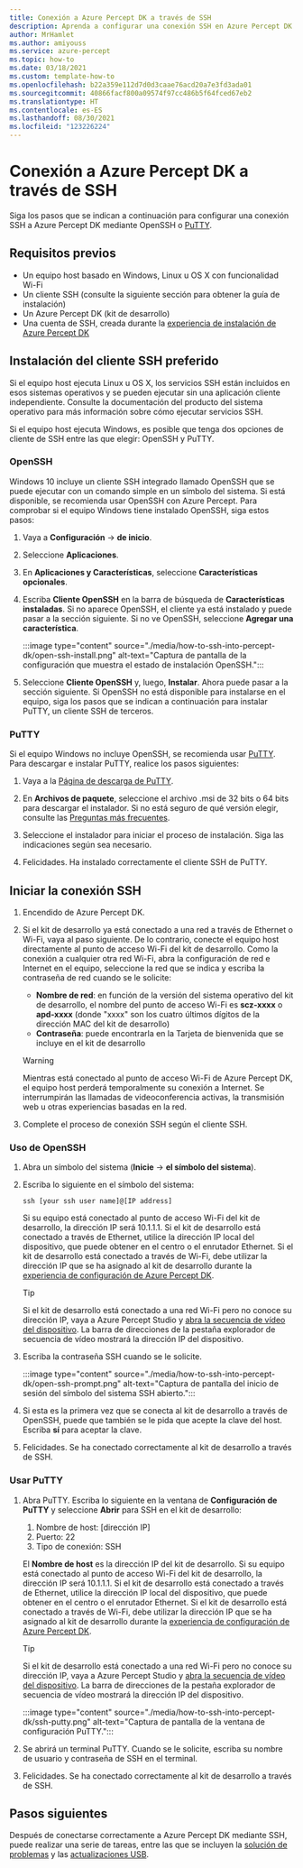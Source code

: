 ```yaml
---
title: Conexión a Azure Percept DK a través de SSH
description: Aprenda a configurar una conexión SSH en Azure Percept DK con PuTTY
author: MrHamlet
ms.author: amiyouss
ms.service: azure-percept
ms.topic: how-to
ms.date: 03/18/2021
ms.custom: template-how-to
ms.openlocfilehash: b22a359e112d7d0d3caae76acd20a7e3fd3ada01
ms.sourcegitcommit: 40866facf800a09574f97cc486b5f64fced67eb2
ms.translationtype: HT
ms.contentlocale: es-ES
ms.lasthandoff: 08/30/2021
ms.locfileid: "123226224"
---
```

# <a name="connect-to-azure-percept-dk-over-ssh"></a>Conexión a Azure Percept DK a través de SSH

Siga los pasos que se indican a continuación para configurar una conexión SSH a Azure Percept DK mediante OpenSSH o [PuTTY](https://www.chiark.greenend.org.uk/~sgtatham/putty/latest.html).

## <a name="prerequisites"></a>Requisitos previos

- Un equipo host basado en Windows, Linux u OS X con funcionalidad Wi-Fi
- Un cliente SSH (consulte la siguiente sección para obtener la guía de instalación)
- Un Azure Percept DK (kit de desarrollo)
- Una cuenta de SSH, creada durante la [experiencia de instalación de Azure Percept DK](./quickstart-percept-dk-set-up.md)

## <a name="install-your-preferred-ssh-client"></a>Instalación del cliente SSH preferido

Si el equipo host ejecuta Linux u OS X, los servicios SSH están incluidos en esos sistemas operativos y se pueden ejecutar sin una aplicación cliente independiente. Consulte la documentación del producto del sistema operativo para más información sobre cómo ejecutar servicios SSH.

Si el equipo host ejecuta Windows, es posible que tenga dos opciones de cliente de SSH entre las que elegir: OpenSSH y PuTTY.

### <a name="openssh"></a>OpenSSH

Windows 10 incluye un cliente SSH integrado llamado OpenSSH que se puede ejecutar con un comando simple en un símbolo del sistema. Si está disponible, se recomienda usar OpenSSH con Azure Percept. Para comprobar si el equipo Windows tiene instalado OpenSSH, siga estos pasos:

1. Vaya a **Configuración** -> **de inicio**.

1. Seleccione **Aplicaciones**.

1. En **Aplicaciones y Características**, seleccione **Características opcionales**.

1. Escriba **Cliente OpenSSH** en la barra de búsqueda de **Características instaladas**. Si no aparece OpenSSH, el cliente ya está instalado y puede pasar a la sección siguiente. Si no ve OpenSSH, seleccione **Agregar una característica**.

    :::image type="content" source="./media/how-to-ssh-into-percept-dk/open-ssh-install.png" alt-text="Captura de pantalla de la configuración que muestra el estado de instalación OpenSSH.":::

1. Seleccione **Cliente OpenSSH** y, luego, **Instalar**. Ahora puede pasar a la sección siguiente. Si OpenSSH no está disponible para instalarse en el equipo, siga los pasos que se indican a continuación para instalar PuTTY, un cliente SSH de terceros.

### <a name="putty"></a>PuTTY

Si el equipo Windows no incluye OpenSSH, se recomienda usar [PuTTY](https://www.chiark.greenend.org.uk/~sgtatham/putty/latest.html). Para descargar e instalar PuTTY, realice los pasos siguientes:

1. Vaya a la [Página de descarga de PuTTY](https://www.chiark.greenend.org.uk/~sgtatham/putty/latest.html).

1. En **Archivos de paquete**, seleccione el archivo .msi de 32 bits o 64 bits para descargar el instalador. Si no está seguro de qué versión elegir, consulte las [Preguntas más frecuentes](https://www.chiark.greenend.org.uk/~sgtatham/putty/faq.html#faq-32bit-64bit).

1. Seleccione el instalador para iniciar el proceso de instalación. Siga las indicaciones según sea necesario.

1. Felicidades. Ha instalado correctamente el cliente SSH de PuTTY.

## <a name="initiate-the-ssh-connection"></a>Iniciar la conexión SSH

1. Encendido de Azure Percept DK.

1. Si el kit de desarrollo ya está conectado a una red a través de Ethernet o Wi-Fi, vaya al paso siguiente. De lo contrario, conecte el equipo host directamente al punto de acceso Wi-Fi del kit de desarrollo. Como la conexión a cualquier otra red Wi-Fi, abra la configuración de red e Internet en el equipo, seleccione la red que se indica y escriba la contraseña de red cuando se le solicite:

    - **Nombre de red**: en función de la versión del sistema operativo del kit de desarrollo, el nombre del punto de acceso Wi-Fi es **scz-xxxx** o **apd-xxxx** (donde "xxxx" son los cuatro últimos dígitos de la dirección MAC del kit de desarrollo)
    - **Contraseña**: puede encontrarla en la Tarjeta de bienvenida que se incluye en el kit de desarrollo

    > [!WARNING]
    > Mientras está conectado al punto de acceso Wi-Fi de Azure Percept DK, el equipo host perderá temporalmente su conexión a Internet. Se interrumpirán las llamadas de videoconferencia activas, la transmisión web u otras experiencias basadas en la red.

1. Complete el proceso de conexión SSH según el cliente SSH.

### <a name="using-openssh"></a>Uso de OpenSSH

1. Abra un símbolo del sistema (**Inicie** -> **el símbolo del sistema**).

1. Escriba lo siguiente en el símbolo del sistema:

    ```console
    ssh [your ssh user name]@[IP address]
    ```

    Si su equipo está conectado al punto de acceso Wi-Fi del kit de desarrollo, la dirección IP será 10.1.1.1. Si el kit de desarrollo está conectado a través de Ethernet, utilice la dirección IP local del dispositivo, que puede obtener en el centro o el enrutador Ethernet. Si el kit de desarrollo está conectado a través de Wi-Fi, debe utilizar la dirección IP que se ha asignado al kit de desarrollo durante la [experiencia de configuración de Azure Percept DK](./quickstart-percept-dk-set-up.md).

    > [!TIP]
    > Si el kit de desarrollo está conectado a una red Wi-Fi pero no conoce su dirección IP, vaya a Azure Percept Studio y [abra la secuencia de vídeo del dispositivo](./how-to-view-video-stream.md). La barra de direcciones de la pestaña explorador de secuencia de vídeo mostrará la dirección IP del dispositivo.

1. Escriba la contraseña SSH cuando se le solicite.

    :::image type="content" source="./media/how-to-ssh-into-percept-dk/open-ssh-prompt.png" alt-text="Captura de pantalla del inicio de sesión del símbolo del sistema SSH abierto.":::

1. Si esta es la primera vez que se conecta al kit de desarrollo a través de OpenSSH, puede que también se le pida que acepte la clave del host. Escriba **sí** para aceptar la clave.

1. Felicidades. Se ha conectado correctamente al kit de desarrollo a través de SSH.

### <a name="using-putty"></a>Usar PuTTY

1. Abra PuTTY. Escriba lo siguiente en la ventana de **Configuración de PuTTY** y seleccione **Abrir** para SSH en el kit de desarrollo:

    1. Nombre de host: [dirección IP]
    1. Puerto: 22
    1. Tipo de conexión: SSH

    El **Nombre de host** es la dirección IP del kit de desarrollo. Si su equipo está conectado al punto de acceso Wi-Fi del kit de desarrollo, la dirección IP será 10.1.1.1. Si el kit de desarrollo está conectado a través de Ethernet, utilice la dirección IP local del dispositivo, que puede obtener en el centro o el enrutador Ethernet. Si el kit de desarrollo está conectado a través de Wi-Fi, debe utilizar la dirección IP que se ha asignado al kit de desarrollo durante la [experiencia de configuración de Azure Percept DK](./quickstart-percept-dk-set-up.md).

    > [!TIP]
    > Si el kit de desarrollo está conectado a una red Wi-Fi pero no conoce su dirección IP, vaya a Azure Percept Studio y [abra la secuencia de vídeo del dispositivo](./how-to-view-video-stream.md). La barra de direcciones de la pestaña explorador de secuencia de vídeo mostrará la dirección IP del dispositivo.

    :::image type="content" source="./media/how-to-ssh-into-percept-dk/ssh-putty.png" alt-text="Captura de pantalla de la ventana de configuración PuTTY.":::

1. Se abrirá un terminal PuTTY. Cuando se le solicite, escriba su nombre de usuario y contraseña de SSH en el terminal.

1. Felicidades. Se ha conectado correctamente al kit de desarrollo a través de SSH.

## <a name="next-steps"></a>Pasos siguientes

Después de conectarse correctamente a Azure Percept DK mediante SSH, puede realizar una serie de tareas, entre las que se incluyen la [solución de problemas](./troubleshoot-dev-kit.md) y las [actualizaciones USB](./how-to-update-via-usb.md).